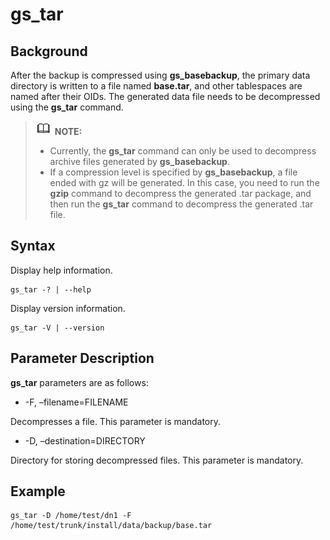 # gs\_tar<a name="EN-US_TOPIC_0277825669"></a>

## Background<a name="section14892026417"></a>

After the backup is compressed using  **gs\_basebackup**, the primary data directory is written to a file named  **base.tar**, and other tablespaces are named after their OIDs. The generated data file needs to be decompressed using the  **gs\_tar**  command.

>![](public_sys-resources/icon-note.gif) **NOTE:**   
>-   Currently, the  **gs\_tar**  command can only be used to decompress archive files generated by  **gs\_basebackup**.  
>-   If a compression level is specified by  **gs\_basebackup**, a file ended with gz will be generated. In this case, you need to run the  **gzip**  command to decompress the generated .tar package, and then run the  **gs\_tar**  command to decompress the generated .tar file.  

## Syntax<a name="section253225804218"></a>

Display help information.

```
gs_tar -? | --help
```

Display version information.

```
gs_tar -V | --version
```

## Parameter Description<a name="section1675192014459"></a>

**gs\_tar**  parameters are as follows:

-   -F, –filename=FILENAME


Decompresses a file. This parameter is mandatory.

-   -D, –destination=DIRECTORY


Directory for storing decompressed files. This parameter is mandatory.

## Example<a name="section110917418469"></a>

```
gs_tar -D /home/test/dn1 -F /home/test/trunk/install/data/backup/base.tar
```

